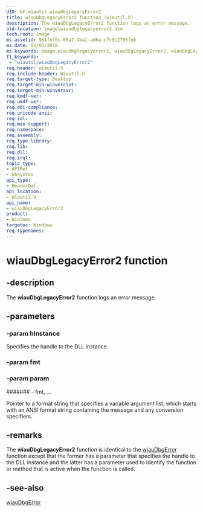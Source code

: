 ```yaml
---
UID: NF:wiautil.wiauDbgLegacyError2
title: wiauDbgLegacyError2 function (wiautil.h)
description: The wiauDbgLegacyError2 function logs an error message.
old-location: image\wiaudbglegacyerror2.htm
tech.root: image
ms.assetid: 981fef6c-65a7-4ba1-ad6a-c7c9c2795feb
ms.date: 05/03/2018
ms.keywords: image.wiaudbglegacyerror2, wiauDbgLegacyError2, wiauDbgLegacyError2 function [Imaging Devices], wiauFncs_647f5e2c-bcc7-4e9a-9746-2f0685f29fcf.xml, wiautil/wiauDbgLegacyError2
f1_keywords:
 - "wiautil/wiauDbgLegacyError2"
req.header: wiautil.h
req.include-header: Wiautil.h
req.target-type: Desktop
req.target-min-winverclnt: 
req.target-min-winversvr: 
req.kmdf-ver: 
req.umdf-ver: 
req.ddi-compliance: 
req.unicode-ansi: 
req.idl: 
req.max-support: 
req.namespace: 
req.assembly: 
req.type-library: 
req.lib: 
req.dll: 
req.irql: 
topic_type:
- APIRef
- kbSyntax
api_type:
- HeaderDef
api_location:
- Wiautil.h
api_name:
- wiauDbgLegacyError2
product:
- Windows
targetos: Windows
req.typenames: 
---
```


# wiauDbgLegacyError2 function


## -description


The <b>wiauDbgLegacyError2</b> function logs an error message.


## -parameters




### -param hInstance

Specifies the handle to the DLL instance.


### -param fmt




### -param param






####### - fmt, ...

Pointer to a format string that specifies a variable argument list, which starts with an ANSI format string containing the message and any conversion specifiers. 


## -remarks



The <b>wiauDbgLegacyError2</b> function is identical to the <a href="https://docs.microsoft.com/windows-hardware/drivers/ddi/wiautil/nf-wiautil-wiaudbgerror">wiauDbgError</a> function except that the former has a parameter that specifies the handle to the DLL instance and the latter has a parameter used to identify the function or method that is active when the function is called.




## -see-also




<a href="https://docs.microsoft.com/windows-hardware/drivers/ddi/wiautil/nf-wiautil-wiaudbgerror">wiauDbgError</a>
 

 

